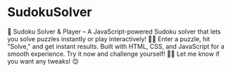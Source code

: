 # SudokuSolver
🧩 Sudoku Solver &amp; Player – A JavaScript-powered Sudoku solver that lets you solve puzzles instantly or play interactively! 🔢✨ Enter a puzzle, hit "Solve," and get instant results. Built with HTML, CSS, and JavaScript for a smooth experience. Try it now and challenge yourself! 🚀🎯  Let me know if you want any tweaks! 😊
